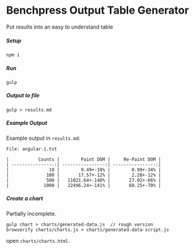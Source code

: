 # Benchpress Output Table Generator

Put results into an easy to understand table

##### Setup

    npm i
    
##### Run

    gulp
 
##### Output to file
 
    gulp > results.md
 
##### Example Output

Example output in `results.md`:

    File: angular-1.txt

    |           Counts |        Paint DOM |     Re-Paint DOM |
    | ----------------:| ----------------:| ----------------:|
    |               10 |        9.49+-10% |        0.99+-34% |
    |              100 |       17.57+-12% |        2.28+-12% |
    |              500 |   11021.64+-140% |       27.02+-66% |
    |             1000 |   22496.24+-141% |       60.25+-70% |

##### Create a chart

Partially incomplete.

    gulp chart > charts/generated-data.js  // rough version
    browserify charts/charts.js > charts/generated-data-script.js
    
open `charts/charts.html`.
    

      